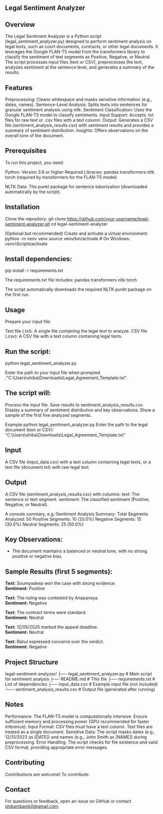 ## Legal Sentiment Analyzer

## Overview
The Legal Sentiment Analyzer is a Python script (legal_sentiment_analyzer.py) designed to perform sentiment analysis on legal texts, such as court documents, contracts, or other legal documents. It leverages the Google FLAN-T5 model from the transformers library to classify the sentiment of text segments as Positive, Negative, or Neutral. The script processes input files (text or CSV), preprocesses the text, analyzes sentiment at the sentence level, and generates a summary of the results.

## Features

Preprocessing: Cleans whitespace and masks sensitive information (e.g., dates, names).
Sentence-Level Analysis: Splits texts into sentences for granular sentiment analysis using nltk.
Sentiment Classification: Uses the Google FLAN-T5 model to classify sentiments.
Input Support: Accepts .txt files for raw text or .csv files with a text column.
Output: Generates a CSV file (sentiment_analysis_results.csv) with sentiment results and provides a summary of sentiment distribution.
Insights: Offers observations on the overall tone of the document.

## Prerequisites
To run this project, you need:

Python: Version 3.6 or higher
Required Libraries:
pandas
transformers
nltk
torch (required by transformers for the FLAN-T5 model)


NLTK Data: The punkt package for sentence tokenization (downloaded automatically by the script).

## Installation

Clone the repository:
git clone https://github.com/your-username/legal-sentiment-analyzer.git
cd legal-sentiment-analyzer


(Optional but recommended) Create and activate a virtual environment:
python -m venv venv
source venv/bin/activate  # On Windows: venv\Scripts\activate


## Install dependencies:
pip install -r requirements.txt

The requirements.txt file includes:
pandas
transformers
nltk
torch


The script automatically downloads the required NLTK punkt package on the first run.


## Usage

Prepare your input file:

Text file (.txt): A single file containing the legal text to analyze.
CSV file (.csv): A CSV file with a text column containing legal texts.


## Run the script:
python legal_sentiment_analyzer.py


Enter the path to your input file when prompted :"C:\Users\shiba\Downloads\Legal_Agreement_Template.txt".

## The script will:

Process the input file.
Save results to sentiment_analysis_results.csv.
Display a summary of sentiment distribution and key observations.
Show a sample of the first five analyzed segments.



Example
python legal_sentiment_analyzer.py
Enter the path to the legal document (text or CSV): "C:\Users\shiba\Downloads\Legal_Agreement_Template.txt"

## Input

A CSV file (input_data.csv) with a text column containing legal texts, or a text file (document.txt) with raw legal text.

## Output

A CSV file (sentiment_analysis_results.csv) with columns:
text: The sentence or text segment.
sentiment: The classified sentiment (Positive, Negative, or Neutral).


A console summary, e.g.:Sentiment Analysis Summary:
Total Segments Analyzed: 50
Positive Segments: 10 (20.0%)
Negative Segments: 15 (30.0%)
Neutral Segments: 25 (50.0%)

## Key Observations:
- The document maintains a balanced or neutral tone, with no strong positive or negative bias.

## Sample Results (first 5 segments):

**Text:** Soumyadeep won the case with strong evidence.  
**Sentiment:** Positive  

**Text:** The ruling was contested by Anapaneya.  
**Sentiment:** Negative  

**Text:** The contract terms were standard.  
**Sentiment:** Neutral  

**Text:** 12/05/2025 marked the appeal deadline.  
**Sentiment:** Neutral  

**Text:** Rahul expressed concerns over the verdict.  
**Sentiment:** Negative  




## Project Structure
legal-sentiment-analyzer/
├── legal_sentiment_analyzer.py  # Main script for sentiment analysis
├── README.md                   # This file
├── requirements.txt            # List of dependencies
├── input_data.csv              # Example input file (not included)
└── sentiment_analysis_results.csv  # Output file (generated after running)

## Notes

Performance: The FLAN-T5 model is computationally intensive. Ensure sufficient memory and processing power (GPU recommended for faster inference).
Input Format: CSV files must have a text column. Text files are treated as a single document.
Sensitive Data: The script masks dates (e.g., 12/31/2023 as [DATE]) and names (e.g., John Smith as [NAME]) during preprocessing.
Error Handling: The script checks for file existence and valid CSV format, providing appropriate error messages.

## Contributing
Contributions are welcome! To contribute:

## Contact

For questions or feedback, open an issue on GitHub or contact shibambanik0@gmail.com.

